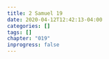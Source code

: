 ```yaml
---
title: 2 Samuel 19
date: 2020-04-12T12:42:13-04:00
categories: []
tags: []
chapter: "019"
inprogress: false
---
```


